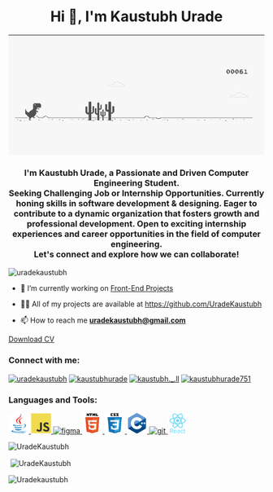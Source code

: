 <h1 align="center">Hi 👋, I'm Kaustubh Urade</h1>
<div align="center"> <img src="https://github.com/UradeKaustubh/UradeKaustubh/blob/main/gif124.gif"> </div>
<h3 align="center">I'm Kaustubh Urade, a Passionate and Driven Computer Engineering Student. <br>Seeking Challenging Job or Internship Opportunities. Currently honing skills in software development & designing. Eager to contribute to a dynamic organization that fosters growth and professional development. Open to exciting internship experiences and career opportunities in the field of computer engineering.<br>Let's connect and explore how we can collaborate!</h3>

<p align="left"> <img src="https://komarev.com/ghpvc/?username=uradekaustubh&label=Profile%20views&color=0e75b6&style=flat" alt="uradekaustubh" /> </p>

- 🔭 I’m currently working on [Front-End Projects](https://kaustubhurade.netlify.app)

- 👨‍💻 All of my projects are available at https://github.com/UradeKaustubh

- 📫 How to reach me **uradekaustubh@gmail.com**

<a href="Kaustubh Urade Resume.pdf" download>Download CV</a>

<h3 align="left">Connect with me:</h3>
<p align="left">
<a href="https://twitter.com/uradekaustubh" target="blank"><img align="center" src="https://raw.githubusercontent.com/rahuldkjain/github-profile-readme-generator/master/src/images/icons/Social/twitter.svg" alt="uradekaustubh" height="30" width="40" /></a>
<a href="https://linkedin.com/in/kaustubhurade" target="blank"><img align="center" src="https://raw.githubusercontent.com/rahuldkjain/github-profile-readme-generator/master/src/images/icons/Social/linked-in-alt.svg" alt="kaustubhurade" height="30" width="40" /></a>
<a href="https://instagram.com/kaustubh._.ll" target="blank"><img align="center" src="https://raw.githubusercontent.com/rahuldkjain/github-profile-readme-generator/master/src/images/icons/Social/instagram.svg" alt="kaustubh._.ll" height="30" width="40" /></a>
<a href="https://www.hackerrank.com/kaustubhurade751" target="blank"><img align="center" src="https://raw.githubusercontent.com/rahuldkjain/github-profile-readme-generator/master/src/images/icons/Social/hackerrank.svg" alt="kaustubhurade751" height="30" width="40" /></a>
</p>

<h3 align="left">Languages and Tools:</h3>
<p align="left"> <a href="https://www.java.com" target="_blank" rel="noreferrer"> <img src="https://raw.githubusercontent.com/devicons/devicon/master/icons/java/java-original.svg" alt="java" width="40" height="40"/> </a> <a href="https://developer.mozilla.org/en-US/docs/Web/JavaScript" target="_blank" rel="noreferrer"> <img src="https://raw.githubusercontent.com/devicons/devicon/master/icons/javascript/javascript-original.svg" alt="javascript" width="40" height="40"/> </a> <a href="https://www.figma.com/" target="_blank" rel="noreferrer"> <img src="https://www.vectorlogo.zone/logos/figma/figma-icon.svg" alt="figma" width="40" height="40"/> </a> <a href="https://www.w3.org/html/" target="_blank" rel="noreferrer"> <img src="https://raw.githubusercontent.com/devicons/devicon/master/icons/html5/html5-original-wordmark.svg" alt="html5" width="40" height="40"/> </a><a href="https://www.w3schools.com/css/" target="_blank" rel="noreferrer"> <img src="https://raw.githubusercontent.com/devicons/devicon/master/icons/css3/css3-original-wordmark.svg" alt="css3" width="40" height="40"/> </a><a href="https://www.w3schools.com/cpp/" target="_blank" rel="noreferrer"> <img src="https://raw.githubusercontent.com/devicons/devicon/master/icons/cplusplus/cplusplus-original.svg" alt="cplusplus" width="40" height="40"/> </a> <a href="https://git-scm.com/" target="_blank" rel="noreferrer"> <img src="https://www.vectorlogo.zone/logos/git-scm/git-scm-icon.svg" alt="git" width="40" height="40"/> </a>   <a href="https://reactjs.org/" target="_blank" rel="noreferrer"> <img src="https://raw.githubusercontent.com/devicons/devicon/master/icons/react/react-original-wordmark.svg" alt="react" width="40" height="40"/> </a> </p>


<p><img align="left" src="https://github-readme-stats.vercel.app/api/top-langs?username=UradeKaustubh&show_icons=true&locale=en&layout=compact" alt="UradeKaustubh" /></p>

<br><p>&nbsp;<img align="center" src="https://github-readme-stats.vercel.app/api?username=UradeKaustubh&show_icons=true&locale=en" alt="UradeKaustubh" /></p>

<p><img align="center" src="https://github-readme-streak-stats.herokuapp.com/?user=UradeKaustubh&" alt="Uradekaustubh" /></p>

